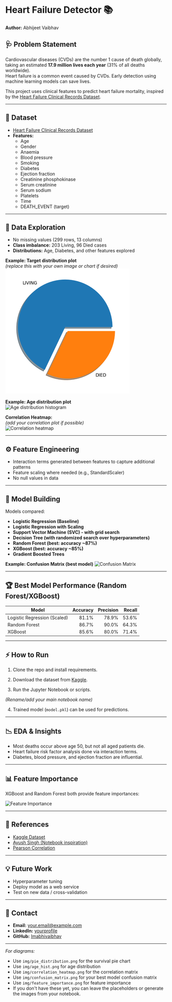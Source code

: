 # Heart Failure Detector 📚

**Author:** Abhijeet Vaibhav

## 🩺 Problem Statement

Cardiovascular diseases (CVDs) are the number 1 cause of death globally, taking an estimated **17.9 million lives each year** (31% of all deaths worldwide).  
Heart failure is a common event caused by CVDs. Early detection using machine learning models can save lives.

This project uses clinical features to predict heart failure mortality, inspired by the [Heart Failure Clinical Records Dataset](https://www.kaggle.com/andrewmvd/heart-failure-clinical-data).

---

## 📁 Dataset

- [Heart Failure Clinical Records Dataset](https://www.kaggle.com/andrewmvd/heart-failure-clinical-data)
- **Features:**
  - Age
  - Gender
  - Anaemia
  - Blood pressure
  - Smoking
  - Diabetes
  - Ejection fraction
  - Creatinine phosphokinase
  - Serum creatinine
  - Serum sodium
  - Platelets
  - Time
  - DEATH_EVENT (target)

---

## 🔬 Data Exploration

- No missing values (299 rows, 13 columns)
- **Class imbalance:** 203 Living, 96 Died cases
- **Distributions:** Age, Diabetes, and other features explored

**Example: Target distribution plot**  
*(replace this with your own image or chart if desired)*  
![Pie chart of survival distribution](pie_distribution.png)

**Example: Age distribution plot**  
![Age distribution histogram](img/age_hist.png)

**Correlation Heatmap:**  
*(add your correlation plot if possible)*  
![Correlation heatmap](img/correlation_heatmap.png)

---

## ⚙️ Feature Engineering

- Interaction terms generated between features to capture additional patterns
- Feature scaling where needed (e.g., StandardScaler)
- No null values in data

---

## 🚀 Model Building

Models compared:
- **Logistic Regression (Baseline)**
- **Logistic Regression with Scaling**
- **Support Vector Machine (SVC) - with grid search**
- **Decision Tree (with randomized search over hyperparameters)**
- **Random Forest (best: accuracy ~87%)**
- **XGBoost (best: accuracy ~85%)**
- **Gradient Boosted Trees**
  
**Example: Confusion Matrix (best model)**
![Confusion Matrix](img/confusion_matrix.png)

---

## 🏆 Best Model Performance (Random Forest/XGBoost)

| Model         | Accuracy | Precision | Recall |
|---------------|---------:|---------:|------:|
| Logistic Regression (Scaled) | 81.1% | 78.9% | 53.6% |
| Random Forest                | 86.7% | 90.0% | 64.3% |
| XGBoost                      | 85.6% | 80.0% | 71.4% |

---

## ⚡ How to Run

1. Clone the repo and install requirements.

2. Download the dataset from [Kaggle](https://www.kaggle.com/andrewmvd/heart-failure-clinical-data).

3. Run the Jupyter Notebook or scripts.

*(Rename/add your main notebook name)*

4. Trained model (`model.pkl`) can be used for predictions.

---

## 📉 EDA & Insights

- Most deaths occur above age 50, but not all aged patients die.
- Heart failure risk factor analysis done via interaction terms.
- Diabetes, blood pressure, and ejection fraction are influential.

---

## 📊 Feature Importance

XGBoost and Random Forest both provide feature importances:

![Feature Importance](img/feature_importance.png)

---

## 📝 References

- [Kaggle Dataset](https://www.kaggle.com/andrewmvd/heart-failure-clinical-data)
- [Ayush Singh (Notebook inspiration)](https://www.kaggle.com/ayushsingh21/heart-failure-prediction)
- [Pearson Correlation](https://en.wikipedia.org/wiki/Pearson_correlation_coefficient)

---

## 💡 Future Work

- Hyperparameter tuning
- Deploy model as a web service
- Test on new data / cross-validation

---

## 💬 Contact

- **Email:** your.email@example.com
- **LinkedIn:** [yourprofile](https://linkedin.com/in/yourprofile)
- **GitHub:** [Imabhivaibhav](https://github.com/Imabhivaibhav)

---

*For diagrams:*  
- Use `img/pie_distribution.png` for the survival pie chart  
- Use `img/age_hist.png` for age distribution  
- Use `img/correlation_heatmap.png` for the correlation matrix  
- Use `img/confusion_matrix.png` for your best model confusion matrix  
- Use `img/feature_importance.png` for feature importance  
- If you don't have these yet, you can leave the placeholders or generate the images from your notebook.

